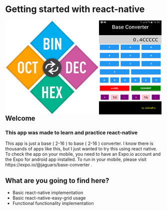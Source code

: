 <h1 margin="0 auto">Getting started with react-native</h1>
<img src="https://github.com/AndresHF/First-react-native-app/blob/master/assets/icon.png?raw=true" style="float:left"/>
<img src="https://github.com/AndresHF/First-react-native-app/blob/master/assets/screenshot.png?raw=true" width="200px" height="300px" style="float:left"/>
<h2>Welcome</h2>
<h3>This app was made to learn and practice react-native</h3>
This app is just a base ( 2-16 ) to base ( 2-16 ) converter. I know there is thousands of apps like this, but I just wanted to try this using react native.
To check the app on your mobile, you need to have an Expo.io account and the Expo for android app installed.
To run in your mobile, please visit https://expo.io/@jaguars/base-converter .

<h2>What are you going to find here?</h2>

<ul>
  <li>Basic react-native implementation</li>
  <li>Basic react-native-easy-grid usage</li>
  <li>Functional functionality implementation</li>
</ul>  


